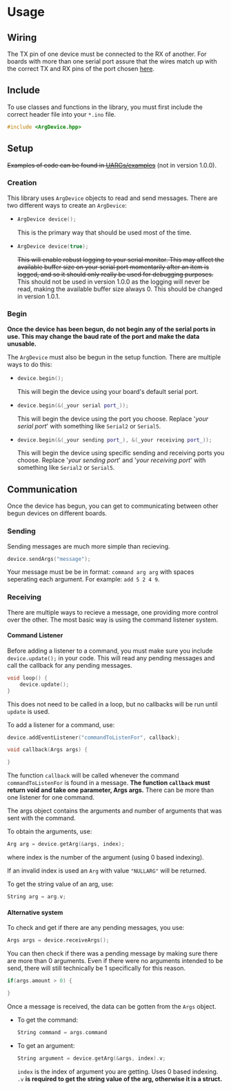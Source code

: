 # Usage

## Wiring

The TX pin of one device must be connected to the RX of another. For boards with more than one serial port assure that the wires match up with the correct TX and RX pins of the port chosen [here](#begin).

## Include

To use classes and functions in the library, you must first include the correct header file into your `*.ino` file.
```c++
#include <ArgDevice.hpp>
```

## Setup

~~Examples of code can be found in [UARGs/examples]()~~ (not in version 1.0.0).

### Creation

This library uses `ArgDevice` objects to read and send messages. There are two different ways to create an `ArgDevice`:

-
    ```c++
    ArgDevice device();
    ```

    This is the primary way that should be used most of the time.

- 
    ```c++
    ArgDevice device(true);
    ```

    ~~This will enable robust logging to your serial monitor. This may affect the available buffer size on your serial port momentarily after an item is logged, and so it should only really be used for debugging purposes.~~  
    This should not be used in version 1.0.0 as the logging will never be read, making the available buffer size always 0. This should be changed in version 1.0.1.

### Begin

**Once the device has been begun, do not begin any of the serial ports in use. This may change the baud rate of the port and make the data unusable.**

The `ArgDevice` must also be begun in the setup function. There are multiple ways to do this:

-
    ```c++
    device.begin();
    ```

    This will begin the device using your board's default serial port.

-
    ```c++
    device.begin(&(_your serial port_));
    ```

    This will begin the device using the port you choose. Replace '_your serial port_' with something like `Serial2` or `Serial5`.

-
    ```c++
    device.begin(&(_your sending port_), &(_your receiving port_));
    ```

    This will begin the device using specific sending and receiving ports you choose. Replace '_your sending port_' and '_your receiving port_' with something like `Serial2` or `Serial5`.

## Communication

Once the device has begun, you can get to communicating between other begun devices on different boards.

### Sending

Sending messages are much more simple than recieving.

```c++
device.sendArgs("message");
```
Your message must be be in format: `command arg arg` with spaces seperating each argument. For example: `add 5 2 4 9`.

### Receiving

There are multiple ways to recieve a message, one providing more control over the other. The most basic way is using the command listener system.

#### Command Listener

Before adding a listener to a command, you must make sure you include `device.update();` in your code. This will read any pending messages and call the callback for any pending messages.

```c++
void loop() {
    device.update();
}
```
This does not need to be called in a loop, but no callbacks will be run until `update` is used.

To add a listener for a command, use:
```c++
device.addEventListener("commandToListenFor", callback);

void callback(Args args) {

}
```
The function `callback` will be called whenever the command `commandToListenFor` is found in a message. **The function `callback` must return void and take one parameter, Args args.**   There can be more than one listener for one command.

The args object contains the arguments and number of arguments that was sent with the command.

To obtain the arguments, use:
```c++
Arg arg = device.getArg(&args, index);
```
where index is the number of the argument (using 0 based indexing).

If an invalid index is used an `Arg` with value `"NULLARG"` will be returned.

To get the string value of an arg, use:
```c++
String arg = arg.v;
```

#### Alternative system

To check and get if there are any pending messages, you use:

```c++
Args args = device.receiveArgs();
```

You can then check if there was a pending message by making sure there are more than 0 arguments. Even if there were no arguments intended to be send, there will still technically be 1 specifically for this reason.

```c++
if(args.amount > 0) {

}
````

Once a message is received, the data can be gotten from the `Args` object.

-
    To get the command:
    ```c++
    String command = args.command
    ```

-
    To get an argument:
    ```c++
    String argument = device.getArg(&args, index).v;
    ```
    `index` is the index of argument you are getting. Uses 0 based indexing. `.v` **is required to get the string value of the arg, otherwise it is a struct.**